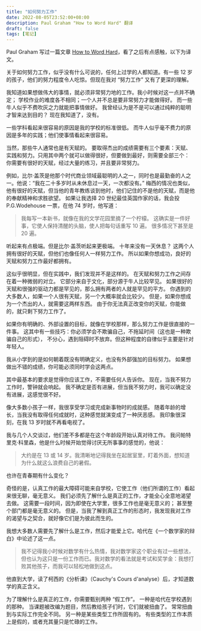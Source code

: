 ```yaml
---
title: "如何努力工作"
date: 2022-08-05T23:52:00+08:00
description: Paul Graham "How to Word Hard" 翻译
draft: false
tags: [笔记]
---
```


Paul Graham 写过一篇文章 [How to Word Hard](http://paulgraham.com/hwh.html)，看了之后有点感触，以下为译文。

关于如何努力工作，似乎没有什么可说的，任何上过学的人都知道。有一些 12 岁的孩子，他们的努力程度令人吃惊。但现在我对 “努力工作” 又有了更深的理解。

我知道如果想做伟大的事情，就必须非常努力地的工作。我小时候对这一点并不确定；
学校作业的难度各不相同；一个人并不总是要非常努力才能做得好。
而一些牛人似乎不费吹灰之力就能把事情做好。
我曾经认为是不是可以通过纯粹的聪明才智来达到目的？
现在我知道了，没有。

一些学科看起来很容易的原因是我的学校的标准很低。
而牛人似乎毫不费力的原因是多年的实践；他们使事情看起来很容易。

当然，那些牛人通常也是有天赋的。
要取得杰出的成绩需要有三个要素：天赋、实践和努力。只用其中两个就可以做得很好，但要做到最好，则需要全部三个：
你需要有很好的天赋，经过大量的练习，并且要非常努力。

例如，比尔·盖茨是他那个时代商业领域最聪明的人之一，同时也是最勤奋的人之一。他说：“我在二十多岁时从未休息过一天，一次都没有。”
梅西的情况也类似，他有很好的天赋，但当他的青年教练谈到他时，他们记住的不是他的天赋，而是他的奉献精神和求胜欲望。
如果让我选择 20 世纪最佳英国作家的话，我会投 P.G.Wodehouse 一票，在他 74 岁时，他写道：

> 我每写一本新书，就像在我的文学花园里摘了一个柠檬。
> 这确实是一件好事，它使人保持清醒的头脑，使人把每句话重写 10 遍。
> 很多情况下甚至是 20 遍。

听起来有点极端。但是比尔·盖茨听起来更极端。
十年来没有一天休息？
这两个人拥有很好的天赋，但他们也像任何人一样努力工作。
所以如果你想成功，良好的天赋和努力工作最好都拥有。

这似乎很明显，但在实践中，我们发现并不是这样的。
在天赋和努力工作之间存在着一种微弱的对立。
它部分来自于文化，部分源于牛人比较罕见。
如果很好的天赋和很强的驱动力都是罕见的，那么拥有两者的人就是罕见的平方。
你遇到的大多数人，如果一个人很有天赋，另一个大概率就会比较少。
但是，如果你想成为一个杰出的人，就需要这两样东西。
由于你无法真正改变你的天赋，你能做的，就只剩下努力工作了。

如果你有明确的、外部设置的目标，就像在学校那样，那么努力工作是很直接的一件事。
这其中有一些技巧：你必须学会不欺骗自己，不拖延时间（这也是一种欺骗自己的形式），
不分心，遇到阻碍时不放弃。但这种程度的自律似乎主要是针对年轻人。

我从小学到的是如何朝着既没有明确定义，也没有外部强加的目标努力。
如果想做出不错的成绩，你可能必须同时学会这两点。

其中最基本的要求是觉得你应该工作，不需要任何人告诉你。
现在，当我不努力工作时，警钟就会响起。
我不确定是否有进展，但当我不努力时，我可以确定没有进展，这感觉很不好。

像大多数小孩子一样，我很享受学习或完成新事物时的成就感。
随着年龄的增长，当我没有取得任何成就时，这种感觉就演变成了一种厌恶感。
我印象很深刻，在我 13 岁时就不再看电视了。

我与几个人交谈过，他们差不多都是在这个年龄段开始认真对待工作。
我问帕特里克·科里森，他是什么时候开始觉得讨厌无所事事的感觉的，他说：

> 大约是在 13 或 14 岁。我清晰地记得我坐在起居室里，盯着外面，想知道为什么就这么浪费自己的暑假。

也许在青春期有什么变化？

奇怪的是，认真工作的最大障碍可能来自学校，它使工作（他们所谓的工作）看起来很无聊，毫无意义。
我们必须先了解什么是真正的工作，才能全心全意地渴望去做。
这需要一段时间，因为即使在大学里，很多工作也是毫无意义的；
甚至整个部门都是毫无意义的。
但是，当我了解到真正工作的形态时，我发现我对工作的渴望与之契合，就好像它们是为彼此而生的。

我想大多数人需要先了解什么是工作，然后才能爱上它。哈代在《一个数学家的辩白》中论述了这一点。

> 我不记得我小时候对数学有什么热情，我对数学家这个职业有过一些想法，但也认为这只是一份工作而已。我对数学的看法就是考试和奖学金：我想打败其他孩子，而我可以轻松地做到这点。

他直到大学，读了柯西的《分析课》（Cauchy's Cours d'analyse）后，才知道数学的真正含义。

为了理解什么是真正的工作，你需要甄别两种 “假工作”。
一种是哈代在学校遇到的那种。
当课题被改编为题目，然后教给孩子们时，它们就被扭曲了。
常常扭曲到与实际工作完全不同。
另一种是某些类型工作所固有的。
有些类型的工作本质上是假的，或者充其量只是忙碌的工作。
